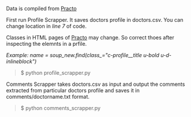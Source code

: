 Data is compiled from [Practo](https://www.practo.com/)

First run Profile Scrapper. It saves doctors profile in doctors.csv. You can change location in *line 7* of code. 

Classes in HTML pages of [Practo](https://www.practo.com/) may change. So correct thoes after inspecting the elemnts in a prfile.

*Example: name = soup_new.find(class_="c-profile__title u-bold u-d-inlineblock")*
>$ python profile_scrapper.py

Comments Scrapper takes doctors.csv as input and output the comments extracted from particular doctors profile and saves it in comments/doctorname.txt format.
>$ python comments_scrapper.py

